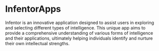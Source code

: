 # InfentorApps
Infentor is an innovative application designed to assist users in exploring and selecting different types of intelligence. This unique app aims to provide a comprehensive understanding of various forms of intelligence and their applications, ultimately helping individuals identify and nurture their own intellectual strengths.
